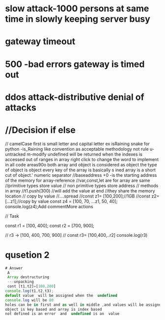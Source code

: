 # slow attack-1000 persons at same time in slowly keeping server busy
# gateway timeout 
# 500 -bad errors gateway is timed out
# ddos attack-distributive denial of attacks
# //Decision  if else
// camelCase first is small letter and capital letter ex isRaining
snake for python -is_Raining like convention as acceptable methodology not rule
u-untracked
m-modify 
undefined will be returned  when the indexes is accessed out of ranges in array
right click  to change the word to implement in all code areas90o
both array and object is considered as object
the type of object is object
every key of the array is basically s ined
array is  a short cut of object.'
numeric separator
 //baseaddress +0 -is the starting address of the memory for array-reference 
 //var,const,let are for array are same
 //primitive types store value
 // non primitive types store address
 // methods in array
 //t1.push(300)
 //will add the value at end
 //they share the memory location
 // copy by value
 //....spread
 //const  z1= [100,200];//1GB
 //const z2= [...z1];//copy by value
 const z4 = [100, 70, ...z1, 50, 40];
console.log(z4);Add commentMore actions

// Task

const r1 = [100, 400];
const r2 = [700, 900];

// r3 -> [100, 400, 700, 900]
// const r3= [100,400,..r2]
console.log(r3)
# qusetion 2
```js
# Answer
 A
 Array destructuring
 ---unpacking
 cont [t1,t2]=[100,200]
console.log(t1,t2,t3);
default value  will be assigned when the  undefined
console.log will be 80
holes can be in first and as well in middle ,and values will be assigned
object is key based and array is index based
not defined is an error  and  undefined is an  value 